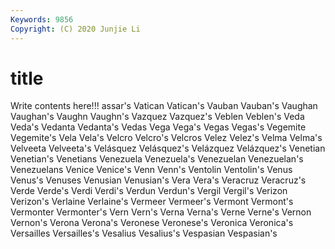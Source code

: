 ```yaml
---
Keywords: 9856
Copyright: (C) 2020 Junjie Li
---
```


# title

Write contents here!!!
assar's 
Vatican 
Vatican's 
Vauban 
Vauban's 
Vaughan 
Vaughan's
Vaughn 
Vaughn's 
Vazquez 
Vazquez's 
Veblen 
Veblen's 
Veda 
Veda's 
Vedanta 
Vedanta's
Vedas 
Vega 
Vega's 
Vegas 
Vegas's 
Vegemite 
Vegemite's 
Vela 
Vela's 
Velcro
Velcro's 
Velcros 
Velez 
Velez's 
Velma 
Velma's 
Velveeta 
Velveeta's 
Velásquez 
Velásquez's
Velázquez 
Velázquez's 
Venetian 
Venetian's 
Venetians 
Venezuela 
Venezuela's 
Venezuelan 
Venezuelan's 
Venezuelans
Venice 
Venice's 
Venn 
Venn's 
Ventolin 
Ventolin's 
Venus 
Venus's 
Venuses 
Venusian
Venusian's 
Vera 
Vera's 
Veracruz 
Veracruz's 
Verde 
Verde's 
Verdi 
Verdi's 
Verdun
Verdun's 
Vergil 
Vergil's 
Verizon 
Verizon's 
Verlaine 
Verlaine's 
Vermeer 
Vermeer's 
Vermont
Vermont's 
Vermonter 
Vermonter's 
Vern 
Vern's 
Verna 
Verna's 
Verne 
Verne's 
Vernon
Vernon's 
Verona 
Verona's 
Veronese 
Veronese's 
Veronica 
Veronica's 
Versailles 
Versailles's 
Vesalius
Vesalius's 
Vespasian 
Vespasian's 
